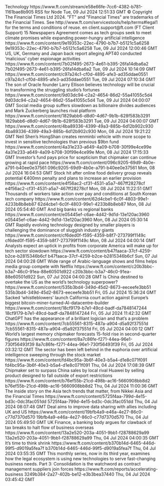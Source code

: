 <rss version="2.0">
<channel>
<title>Technology</title>
<description>Technology</description>
<link>
https://www.ft.com/stream/e58e66fe-7cc6-4382-b781-1161bae8b905
</link>
<generator>RSS for Node</generator>
<lastBuildDate>Tue, 09 Jul 2024 12:51:33 GMT</lastBuildDate>
<atom:link href="https://www.ft.com/stream/e58e66fe-7cc6-4382-b781-1161bae8b905?format=rss" rel="self" type="application/rss+xml"/>
<copyright>
© Copyright The Financial Times Ltd 2024. "FT" and "Financial Times" are trademarks of the Financial Times. See http://www.ft.com/servicestools/help/terms#legal1 for the terms and conditions of reuse.
</copyright>
<language>en</language>
<webMaster>client.support@ft.com (FT Client Support)</webMaster>
<ttl>15</ttl>
<category>Newspapers</category>
<item>
<title>
Microsoft and Occidental sign carbon credit deal to help offset AI energy surge
</title>
<description>
Agreement comes as tech groups seek to meet climate promises while expanding power-hungry artificial intelligence
</description>
<link>
https://www.ft.com/content/9e19353c-22ec-4790-b7b7-b5121c5a6258
</link>
<guid isPermaLink="false">9e19353c-22ec-4790-b7b7-b5121c5a6258</guid>
<pubDate>Tue, 09 Jul 2024 12:00:46 GMT</pubDate>
</item>
<item>
<title>
Australia accuses China-backed hackers of breaching government networks
</title>
<description>
US, UK, Germany and Japan back report alleging APT40 conducted ‘malicious’ cyber espionage activities
</description>
<link>
https://www.ft.com/content/7b02f495-2673-4e61-b395-26fa14dba6a2
</link>
<guid isPermaLink="false">7b02f495-2673-4e61-b395-26fa14dba6a2</guid>
<pubDate>Tue, 09 Jul 2024 10:14:09 GMT</pubDate>
</item>
<item>
<title>Lavazza chair warns coffee prices will rise</title>
<link>
https://www.ft.com/content/c97a24c1-cf0d-4895-afe3-ad35ddae0551
</link>
<guid isPermaLink="false">c97a24c1-cf0d-4895-afe3-ad35ddae0551</guid>
<pubDate>Tue, 09 Jul 2024 07:10:34 GMT</pubDate>
</item>
<item>
<title>
David Ellison says Paramount will become a ‘media and tech’ company
</title>
<description>
The son of Oracle founder Larry Ellison believes technology will be crucial to transforming the struggling studio’s fortunes
</description>
<link>
https://www.ft.com/content/9d03dc94-c2a2-4654-86d2-55a41055c5d4
</link>
<guid isPermaLink="false">9d03dc94-c2a2-4654-86d2-55a41055c5d4</guid>
<pubDate>Tue, 09 Jul 2024 04:00:07 GMT</pubDate>
</item>
<item>
<title>Growth stalls at Elon Musk’s X</title>
<description>
Social media group suffers slowdown as billionaire divides audiences and Mark Zuckerberg launches rival platform
</description>
<link>
https://www.ft.com/content/1829abb6-d8d0-4d67-9b1b-628f583b3291
</link>
<guid isPermaLink="false">1829abb6-d8d0-4d67-9b1b-628f583b3291</guid>
<pubDate>Tue, 09 Jul 2024 04:00:07 GMT</pubDate>
</item>
<item>
<title>
News updates from July 8: Biden tells congressional Democrats he will stay in race; Boeing to plead guilty in 737 Max case
</title>
<link>
https://www.ft.com/content/4ba89336-4399-49a3-885b-6d12b902c930
</link>
<guid isPermaLink="false">4ba89336-4399-49a3-885b-6d12b902c930</guid>
<pubDate>Mon, 08 Jul 2024 19:21:22 GMT</pubDate>
</item>
<item>
<title>
Sequoia Capital’s former China unit raises new $2.5bn start-up fund
</title>
<description>
Neil Shen’s HongShan creates renminbi vehicle with more scope to invest in sensitive technologies than previous $9bn fund
</description>
<link>
https://www.ft.com/content/4a31e233-a649-4a09-b708-30f99e4ce99e
</link>
<guid isPermaLink="false">4a31e233-a649-4a09-b708-30f99e4ce99e</guid>
<pubDate>Mon, 08 Jul 2024 17:15:33 GMT</pubDate>
</item>
<item>
<title>
Terry Smith defends move to shun US technology stock Nvidia
</title>
<description>
Investor’s fund pays price for scepticism that chipmaker can continue growing at rapid pace
</description>
<link>
https://www.ft.com/content/096c9205-69d9-4b0e-a791-b40ee0e37561
</link>
<guid isPermaLink="false">096c9205-69d9-4b0e-a791-b40ee0e37561</guid>
<pubDate>Mon, 08 Jul 2024 16:04:53 GMT</pubDate>
</item>
<item>
<title>
Delivery Hero shares slide on concerns over EU fine
</title>
<description>
Stock hit after online food delivery group reveals potential €400mn penalty and plans to increase an earlier provision
</description>
<link>
https://www.ft.com/content/e4f56ac2-cf31-4531-a5a7-467ff28278cf
</link>
<guid isPermaLink="false">e4f56ac2-cf31-4531-a5a7-467ff28278cf</guid>
<pubDate>Mon, 08 Jul 2024 11:22:51 GMT</pubDate>
</item>
<item>
<title>
Samsung Electronics hit by unprecedented 3-day strike
</title>
<description>
Thousands of workers take action over pay and conditions at South Korean tech company
</description>
<link>
https://www.ft.com/content/62d4cbe1-6c0f-4803-99e1-4233b8b8eb87
</link>
<guid isPermaLink="false">62d4cbe1-6c0f-4803-99e1-4233b8b8eb87</guid>
<pubDate>Mon, 08 Jul 2024 05:54:40 GMT</pubDate>
</item>
<item>
<title>The only trade that matters</title>
<description>And big banks vs regional banks </description>
<link>
https://www.ft.com/content/e05445ef-c6ae-4d42-9d1d-13e120ac3960
</link>
<guid isPermaLink="false">e05445ef-c6ae-4d42-9d1d-13e120ac3960</guid>
<pubDate>Mon, 08 Jul 2024 05:30:14 GMT</pubDate>
</item>
<item>
<title>
The age of drone warfare is disrupting the defence industry
</title>
<description>
Rapidly evolving technology designed by smaller players is challenging the dominance of sluggish industry giants
</description>
<link>
https://www.ft.com/content/cf6ded0f-f595-4359-b8f7-273799f1149c
</link>
<guid isPermaLink="false">cf6ded0f-f595-4359-b8f7-273799f1149c</guid>
<pubDate>Mon, 08 Jul 2024 04:00:14 GMT</pubDate>
</item>
<item>
<title>
Wall Street’s upbeat earnings expectations set high bar for US companies
</title>
<description>
Analysts expect an uptick in profits from corporate America will make up for tech sector slowdown
</description>
<link>
https://www.ft.com/content/b47faaca-37cf-4259-b2ce-b2815346b6cf
</link>
<guid isPermaLink="false">b47faaca-37cf-4259-b2ce-b2815346b6cf</guid>
<pubDate>Sun, 07 Jul 2024 04:00:28 GMT</pubDate>
</item>
<item>
<title>
How Saudi Arabia’s MBC came to dominate Middle East streaming
</title>
<description>
Wide range of Arabic-language shows and films helps media group compete with Netflix
</description>
<link>
https://www.ft.com/content/c20b3bbc-b3a7-46c0-91ea-88e60501d922
</link>
<guid isPermaLink="false">c20b3bbc-b3a7-46c0-91ea-88e60501d922</guid>
<pubDate>Sun, 07 Jul 2024 04:00:28 GMT</pubDate>
</item>
<item>
<title>New podcast series: China’s race to tech supremacy</title>
<description>
Is China destined to overtake the US as the world’s technology superpower?
</description>
<link>
https://www.ft.com/content/535b3bd4-349d-45d2-8673-eeceefe3bb51
</link>
<guid isPermaLink="false">535b3bd4-349d-45d2-8673-eeceefe3bb51</guid>
<pubDate>Fri, 05 Jul 2024 15:36:24 GMT</pubDate>
</item>
<item>
<title>
Ex-directors allege fraud at Tether-backed crypto group Northern Data
</title>
<description>
Sacked ‘whistleblowers’ launch California court action against Europe’s biggest bitcoin-miner-turned-AI-datacentre-builder
</description>
<link>
https://www.ft.com/content/18cf9179-b7e1-49cd-badf-da7848147244
</link>
<guid isPermaLink="false">18cf9179-b7e1-49cd-badf-da7848147244</guid>
<pubDate>Fri, 05 Jul 2024 11:42:32 GMT</pubDate>
</item>
<item>
<title>AI has all the answers. Even the wrong ones</title>
<description>
ChatGPT has the appearance of a brilliant logician and that’s a problem
</description>
<link>
https://www.ft.com/content/7cb55561-8315-487a-a904-d5a92f37551d
</link>
<guid isPermaLink="false">7cb55561-8315-487a-a904-d5a92f37551d</guid>
<pubDate>Fri, 05 Jul 2024 04:00:12 GMT</pubDate>
</item>
<item>
<title>
Samsung expects profits to surge on demand for AI chips
</title>
<description>
World’s largest memory chipmaker forecasts 15-fold rise in second-quarter figures
</description>
<link>
https://www.ft.com/content/8a7c86fe-f271-44ea-96e1-730f56493f39
</link>
<guid isPermaLink="false">8a7c86fe-f271-44ea-96e1-730f56493f39</guid>
<pubDate>Fri, 05 Jul 2024 03:32:12 GMT</pubDate>
</item>
<item>
<title>The cloud over cloud companies</title>
<description>
The sector has been left behind in the euphoria over artificial intelligence sweeping through the stock market
</description>
<link>
https://www.ft.com/content/fd4bc95a-3b6f-40e3-b5a4-d1e8c071f091
</link>
<guid isPermaLink="false">fd4bc95a-3b6f-40e3-b5a4-d1e8c071f091</guid>
<pubDate>Thu, 04 Jul 2024 17:08:39 GMT</pubDate>
</item>
<item>
<title>
Nvidia to make $12bn from AI chips in China this year despite US controls
</title>
<description>
Chipmaker set to surpass China sales by local rival Huawei by selling product designed to fall outside of export restrictions
</description>
<link>
https://www.ft.com/content/b76ef55b-21cd-498b-ac16-5660908bb8d2
</link>
<guid isPermaLink="false">b76ef55b-21cd-498b-ac16-5660908bb8d2</guid>
<pubDate>Thu, 04 Jul 2024 11:00:36 GMT</pubDate>
</item>
<item>
<title>
BYD comes to Thailand and China stakes its rare earths claims
</title>
<description>
The inside story on the Asia tech trends that matter, from Nikkei Asia and the Financial Times
</description>
<link>
https://www.ft.com/content/5725f4aa-799d-4e15-bd3c-0dc3fac051dd
</link>
<guid isPermaLink="false">5725f4aa-799d-4e15-bd3c-0dc3fac051dd</guid>
<pubDate>Thu, 04 Jul 2024 08:07:48 GMT</pubDate>
</item>
<item>
<title>Amazon to build $1.3bn Australian defence cloud</title>
<description>
Deal aims to improve data sharing with allies including UK and US
</description>
<link>
https://www.ft.com/content/19bfb4a9-e46a-4e27-86c0-c77d7370d570
</link>
<guid isPermaLink="false">19bfb4a9-e46a-4e27-86c0-c77d7370d570</guid>
<pubDate>Thu, 04 Jul 2024 05:49:50 GMT</pubDate>
</item>
<item>
<title>
UK should penalise start-ups that take state aid but list abroad, says lobby group
</title>
<description>
UK Finance, a banking body argues for clawback of tax breaks to halt flow of business overseas
</description>
<link>
https://www.ft.com/content/13a2e520-203a-4051-9bb1-f28788629a99
</link>
<guid isPermaLink="false">13a2e520-203a-4051-9bb1-f28788629a99</guid>
<pubDate>Thu, 04 Jul 2024 04:00:35 GMT</pubDate>
</item>
<item>
<title>Five (impossibly cute) mini gadgets</title>
<description>It’s time to think shrink </description>
<link>
https://www.ft.com/content/b370b14d-6465-446d-99f5-d9019a5fea7f
</link>
<guid isPermaLink="false">b370b14d-6465-446d-99f5-d9019a5fea7f</guid>
<pubDate>Thu, 04 Jul 2024 03:55:35 GMT</pubDate>
</item>
<item>
<title>Accelerating Business</title>
<description>
This monthly series, now in its third year, examines how the legal ecosystem is using new technologies to serve fast-changing business needs. Part 3: Consolidation is the watchword as contract management suppliers join forces
</description>
<link>https://www.ft.com/reports/accelerating-business</link>
<guid isPermaLink="false">3249b384-2a27-402b-be12-e3b3bea37440</guid>
<pubDate>Thu, 04 Jul 2024 03:45:42 GMT</pubDate>
</item>
</channel>
</rss>